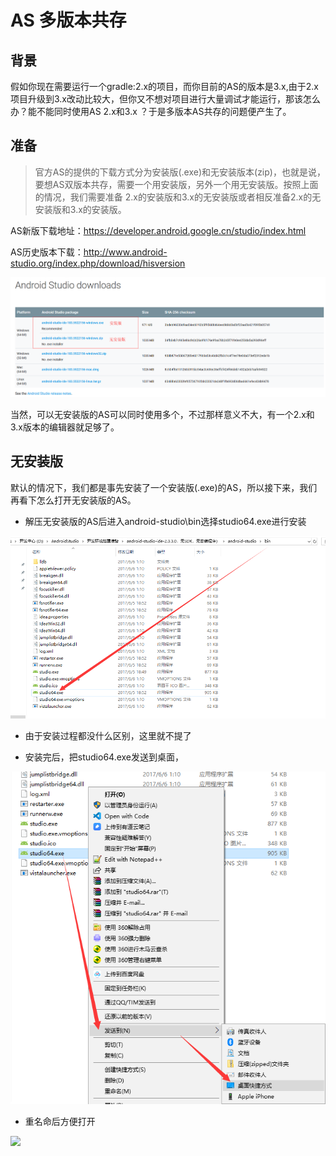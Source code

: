 # AS 多版本共存

## 背景
假如你现在需要运行一个gradle:2.x的项目，而你目前的AS的版本是3.x,由于2.x项目升级到3.x改动比较大，但你又不想对项目进行大量调试才能运行，那该怎么办？能不能同时使用AS 2.x和3.x ？于是多版本AS共存的问题便产生了。

## 准备

> 官方AS的提供的下载方式分为安装版(.exe)和无安装版本(zip)，也就是说，要想AS双版本共存，需要一个用安装版，另外一个用无安装版。按照上面的情况，我们需要准备 2.x的安装版和3.x的无安装版或者相反准备2.x的无安装版和3.x的安装版。


AS新版下载地址：https://developer.android.google.cn/studio/index.html  

AS历史版本下载：http://www.android-studio.org/index.php/download/hisversion

![](https://raw.githubusercontent.com/Brainbg/CloudPic/master/AndroidStudioHandbook/chapter1/%20%E5%A4%9A%E7%89%88%E6%9C%AC%E5%85%B1%E5%AD%98.png)

当然，可以无安装版的AS可以同时使用多个，不过那样意义不大，有一个2.x和3.x版本的编辑器就足够了。

## 无安装版
默认的情况下，我们都是事先安装了一个安装版(.exe)的AS，所以接下来，我们再看下怎么打开无安装版的AS。

- 解压无安装版的AS后进入android-studio\bin选择studio64.exe进行安装

![](https://raw.githubusercontent.com/Brainbg/CloudPic/master/AndroidStudioHandbook/chapter1/%20%E9%80%89%E6%8B%A9%E6%97%A0%E5%AE%89%E8%A3%85%E7%89%88AS.png)

- 由于安装过程都没什么区别，这里就不提了

- 安装完后，把studio64.exe发送到桌面，

![](https://raw.githubusercontent.com/Brainbg/CloudPic/master/AndroidStudioHandbook/chapter1/%20%E5%8F%91%E9%80%81%E5%88%B0%E6%A1%8C%E9%9D%A2.png)

- 重名命后方便打开  

![](https://raw.githubusercontent.com/Brainbg/CloudPic/master/AndroidStudioHandbook/chapter1/%202%E4%B8%AAAS1.png)

